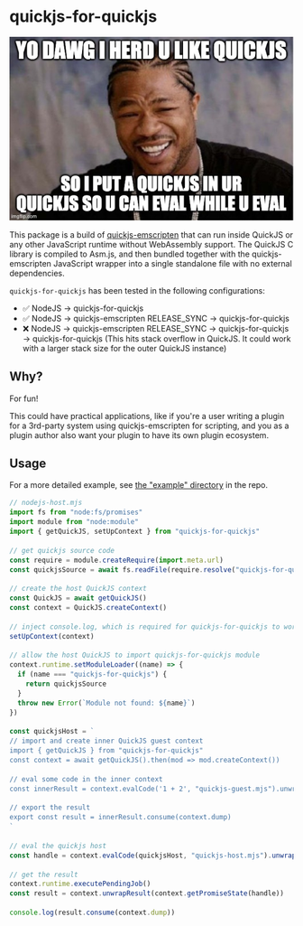 # quickjs-for-quickjs

![yo dawg i herd u like quickjs so i put quickjs in ur quickjs so u can eval while u eval](./yodawg.jpg)

This package is a build of [quickjs-emscripten](https://github.com/justjake/quickjs-emscripten) that can run inside QuickJS or any other JavaScript runtime without WebAssembly support. The QuickJS C library is compiled to Asm.js, and then bundled together with the quickjs-emscripten JavaScript wrapper into a single standalone file with no external dependencies.

`quickjs-for-quickjs` has been tested in the following configurations:

- ✅ NodeJS -> quickjs-for-quickjs
- ✅ NodeJS -> quickjs-emscripten RELEASE_SYNC -> quickjs-for-quickjs
- ❌ NodeJS -> quickjs-emscripten RELEASE_SYNC -> quickjs-for-quickjs -> quickjs-for-quickjs (This hits stack overflow in QuickJS. It could work with a larger stack size for the outer QuickJS instance)

## Why?

For fun!

This could have practical applications, like if you're a user writing a plugin for a 3rd-party system using quickjs-emscripten for scripting, and you as a plugin author also want your plugin to have its own plugin ecosystem.

## Usage

For a more detailed example, see [the "example" directory][example] in the repo.

[example]: https://github.com/justjake/quickjs-emscripte/tree/main/packages/quickjs-for-quickjs/example

```javascript
// nodejs-host.mjs
import fs from "node:fs/promises"
import module from "node:module"
import { getQuickJS, setUpContext } from "quickjs-for-quickjs"

// get quickjs source code
const require = module.createRequire(import.meta.url)
const quickjsSource = await fs.readFile(require.resolve("quickjs-for-quickjs"), "utf8")

// create the host QuickJS context
const QuickJS = await getQuickJS()
const context = QuickJS.createContext()

// inject console.log, which is required for quickjs-for-quickjs to work
setUpContext(context)

// allow the host QuickJS to import quickjs-for-quickjs module
context.runtime.setModuleLoader((name) => {
  if (name === "quickjs-for-quickjs") {
    return quickjsSource
  }
  throw new Error(`Module not found: ${name}`)
})

const quickjsHost = `
// import and create inner QuickJS guest context
import { getQuickJS } from "quickjs-for-quickjs"
const context = await getQuickJS().then(mod => mod.createContext())

// eval some code in the inner context
const innerResult = context.evalCode('1 + 2', "quickjs-guest.mjs").unwrap()

// export the result
export const result = innerResult.consume(context.dump)
`

// eval the quickjs host
const handle = context.evalCode(quickjsHost, "quickjs-host.mjs").unwrap()

// get the result
context.runtime.executePendingJob()
const result = context.unwrapResult(context.getPromiseState(handle))

console.log(result.consume(context.dump))
```
